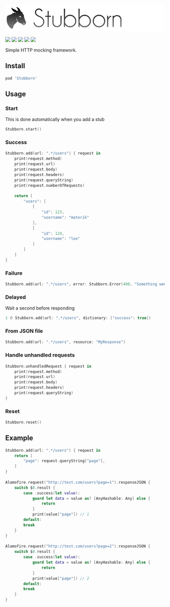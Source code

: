 ![](logo.png)

[![](https://img.shields.io/badge/contact-@thematerik-blue.svg?style=flat-square)](http://twitter.com/thematerik)
[![](https://img.shields.io/cocoapods/v/Stubborn.svg?style=flat-square)](https://cocoapods.org/pods/Stubborn)
[![](https://img.shields.io/travis/materik/stubborn.svg?style=flat-square)](https://travis-ci.org/materik/stubborn)
![](https://img.shields.io/cocoapods/p/Stubborn.svg?style=flat-square)
![](https://img.shields.io/cocoapods/l/Stubborn.svg?style=flat-square)

Simple HTTP mocking framework.

## Install

```bash
pod 'Stubborn'
```

## Usage

### Start

This is done automatically when you add a stub

```swift
Stubborn.start()
```

### Success

```swift
Stubborn.add(url: ".*/users") { request in
    print(request.method)
    print(request.url)
    print(request.body)
    print(request.headers)
    print(request.queryString)
    print(request.numberOfRequests)

    return [
        "users": [
            [
                "id": 123,
                "username": "materik"
            ],
            [
                "id": 124,
                "username": "leo"
            ]
        ]
    ]
}
```

### Failure

```swift
Stubborn.add(url: ".*/users", error: Stubborn.Error(400, "Something went wrong"))
```

### Delayed

Wait a second before responding

```swift
1 ⏱ Stubborn.add(url: ".*/users", dictionary: ["success": true])
```

### From JSON file

```swift
Stubborn.add(url: ".*/users", resource: "MyResponse")
```

### Handle unhandled requests

```swift
Stubborn.unhandledRequest { request in
    print(request.method)
    print(request.url)
    print(request.body)
    print(request.headers)
    print(request.queryString)
}
```

### Reset

```swift
Stubborn.reset()
```

## Example

```swift
Stubborn.add(url: ".*/users") { request in
    return [
        "page": request.queryString["page"],
    ]
}

Alamofire.request("http://test.com/users?page=1").responseJSON {
    switch $0.result {
        case .success(let value):
            guard let data = value as? [AnyHashable: Any] else {
                return
            }
            print(value["page"]) // 1
        default:
        break
    }
}

Alamofire.request("http://test.com/users?page=2").responseJSON {
    switch $0.result {
        case .success(let value):
            guard let data = value as? [AnyHashable: Any] else {
                return
            }
            print(value["page"]) // 2
        default:
        break
    }
}
```

